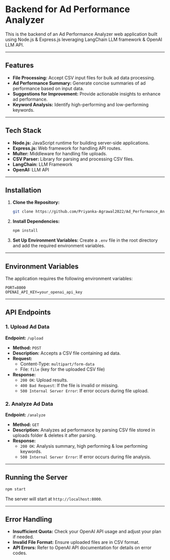 # Backend for Ad Performance Analyzer
This is the backend of an Ad Performance Analyzer web application built using Node.js & Express.js leveraging LangChain LLM framework & OpenAI LLM API.

---

## Features
- **File Processing:** Accept CSV input files for bulk ad data processing.
- **Ad Performance Summary:** Generate concise summaries of ad performance based on input data.
- **Suggestions for Improvement:** Provide actionable insights to enhance ad performance.
- **Keyword Analysis:** Identify high-performing and low-performing keywords.

---

## Tech Stack
- **Node.js:** JavaScript runtime for building server-side applications.
- **Express.js:** Web framework for handling API routes.
- **Multer:** Middleware for handling file uploads.
- **CSV Parser:** Library for parsing and processing CSV files.
- **LangChain:** LLM Framework
- **OpenAI:** LLM API

---

## Installation

1. **Clone the Repository:**
   ```bash
   git clone https://github.com/Priyanka-Agrawal2022/Ad_Performance_Analyzer_Agent_Backend.git
   ```

2. **Install Dependencies:**
   ```bash
   npm install
   ```

3. **Set Up Environment Variables:**
   Create a `.env` file in the root directory and add the required environment variables.

---

## Environment Variables
The application requires the following environment variables:

```env
PORT=8000
OPENAI_API_KEY=your_openai_api_key
```

---

## API Endpoints

### 1. **Upload Ad Data**
**Endpoint:** `/upload`
- **Method:** `POST`
- **Description:** Accepts a CSV file containing ad data.
- **Request:**
  - Content-Type: `multipart/form-data`
  - File: `file` (key for the uploaded CSV file)
- **Response:**
  - `200 OK`: Upload results.
  - `400 Bad Request`: If the file is invalid or missing.
  - `500 Internal Server Error`: If error occurs during file upload.

### 2. **Analyze Ad Data**
**Endpoint:** `/analyze`
- **Method:** `GET`
- **Description:** Analyzes ad performance by parsing CSV file stored in uploads folder & deletes it after parsing.
- **Response:**
  - `200 OK`: Analysis summary, high performing & low performing keywords.
  - `500 Internal Server Error`: If error occurs during file analysis.

---

## Running the Server
   ```bash
   npm start
   ```
   The server will start at `http://localhost:8000`.

---

## Error Handling
- **Insufficient Quota:** Check your OpenAI API usage and adjust your plan if needed.
- **Invalid File Format:** Ensure uploaded files are in CSV format.
- **API Errors:** Refer to OpenAI API documentation for details on error codes.